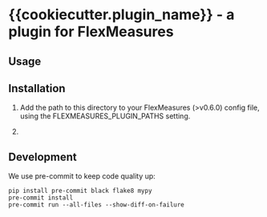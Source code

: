 # {{cookiecutter.plugin_name}} - a plugin for FlexMeasures


## Usage


## Installation

1. Add the path to this directory to your FlexMeasures (>v0.6.0) config file,
using the FLEXMEASURES_PLUGIN_PATHS setting.

2.  


## Development

We use pre-commit to keep code quality up:

    pip install pre-commit black flake8 mypy
    pre-commit install
    pre-commit run --all-files --show-diff-on-failure
